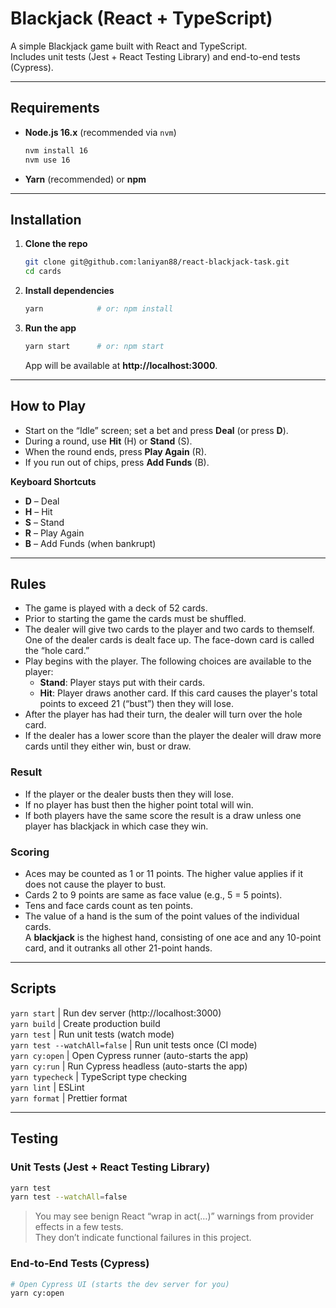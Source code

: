 
# Blackjack (React + TypeScript)

A simple Blackjack game built with React and TypeScript.  
Includes unit tests (Jest + React Testing Library) and end-to-end tests (Cypress).

---

## Requirements

- **Node.js 16.x** (recommended via `nvm`)
  ```bash
  nvm install 16
  nvm use 16
  ```
- **Yarn** (recommended) or **npm**

---

## Installation

1. **Clone the repo**
   ```bash
   git clone git@github.com:laniyan88/react-blackjack-task.git
   cd cards
   ```
2. **Install dependencies**
   ```bash
   yarn            # or: npm install
   ```
3. **Run the app**
   ```bash
   yarn start      # or: npm start
   ```
   App will be available at **http://localhost:3000**.

---

## How to Play

- Start on the “Idle” screen; set a bet and press **Deal** (or press **D**).
- During a round, use **Hit** (H) or **Stand** (S).
- When the round ends, press **Play Again** (R).
- If you run out of chips, press **Add Funds** (B).

**Keyboard Shortcuts**

- **D** – Deal
- **H** – Hit
- **S** – Stand
- **R** – Play Again
- **B** – Add Funds (when bankrupt)

---

## Rules

- The game is played with a deck of 52 cards.
- Prior to starting the game the cards must be shuffled.
- The dealer will give two cards to the player and two cards to themself. One of the dealer cards is dealt face up. The face-down card is called the “hole card.”
- Play begins with the player. The following choices are available to the player:
  - **Stand**: Player stays put with their cards.
  - **Hit**: Player draws another card. If this card causes the player's total points to exceed 21 (“bust”) then they will lose.
- After the player has had their turn, the dealer will turn over the hole card.
- If the dealer has a lower score than the player the dealer will draw more cards until they either win, bust or draw.

### Result

- If the player or the dealer busts then they will lose.
- If no player has bust then the higher point total will win.
- If both players have the same score the result is a draw unless one player has blackjack in which case they win.

### Scoring

- Aces may be counted as 1 or 11 points. The higher value applies if it does not cause the player to bust.
- Cards 2 to 9 points are same as face value (e.g., 5 = 5 points).
- Tens and face cards count as ten points.
- The value of a hand is the sum of the point values of the individual cards.  
  A **blackjack** is the highest hand, consisting of one ace and any 10-point card, and it outranks all other 21-point hands.

---

## Scripts


 `yarn start`     | Run dev server (http://localhost:3000)         
 `yarn build`     | Create production build                          
 `yarn test`      | Run unit tests (watch mode)                      
 `yarn test --watchAll=false` | Run unit tests once (CI mode)       
 `yarn cy:open`   | Open Cypress runner (auto-starts the app)        
 `yarn cy:run`    | Run Cypress headless (auto-starts the app)       
 `yarn typecheck` | TypeScript type checking                         
 `yarn lint`      | ESLint                                           
 `yarn format`    | Prettier format                                  

---

## Testing

### Unit Tests (Jest + React Testing Library)

```bash
yarn test                 
yarn test --watchAll=false
```

> You may see benign React “wrap in act(…)” warnings from provider effects in a few tests.  
> They don’t indicate functional failures in this project.

### End-to-End Tests (Cypress)

```bash
# Open Cypress UI (starts the dev server for you)
yarn cy:open



